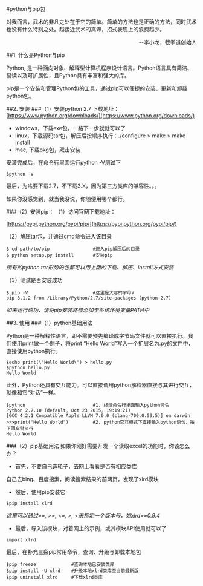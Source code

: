 #python与pip包

对我而言，武术的非凡之处在于它的简单。简单的方法也是正确的方法，同时武术也没有什么特别之处。越接近武术的真谛，招式表现上的浪费越少。 
<p align="right">--李小龙，截拳道创始人<p>

##1. 什么是Python与pip

Python, 是一种面向对象、解释型计算机程序设计语言。Python语言具有简洁、易读以及可扩展性，且Python具有丰富和强大的库。

pip是一个安装和管理Python包的工具，通过pip可以便捷的安装、更新和卸载python包。

##2. 安装
###（1）安装python 2.7
下载地址：[https://www.python.org/downloads/](https://www.python.org/downloads/)

* windows，下载exe包，一路下一步就就可以了
* linux，下载源码tar包，解压后按顺序执行：./configure > make > make install
* mac, 下载pkg包，双击安装

安装完成后，在命令行里面运行python -V测试下

```
$python -V
``` 

最后，为啥要下载2.7，不下载3.X，因为第三方类库的兼容性。。。

如果你没感觉到，就当我没说，你随便用哪个都行。

 
###（2）安装pip：
（1）访问官网下载地址：

[https://pypi.python.org/pypi/pip/](https://pypi.python.org/pypi/pip/) 

（2）解压tar包，并通过cmd命令进入该目录

```
$ cd path/to/pip				#进入pip解压后的目录
$ python setup.py install		#安装pip
```
<i>所有的python tar形势的包都可以用上面的下载、解压、install方式安装</i>
	
（3）测试是否安装成功

```
$ pip -V						#这里是大写的字母V
pip 8.1.2 from /Library/Python/2.7/site-packages (python 2.7)
```
<i>如未运行成功，请将pip安装路径添加至系统环境变量PATH中</i>


##3. 使用
###（1）python基础用法

Python是一种解释性语言，即不需要预先编译成字节码文件就可以直接执行。我们使用print做一个例子，将print “Hello World”写入一个扩展名为.py的文件中，直接使用python执行。

```
$echo print(\"Hello World\") > hello.py
$python hello.py
Hello World
```
此外，Python还具有交互能力。可以直接调用python解释器直接与其进行交互，就像和它“对话”一样。

```
$python							#1. 终端命令行里面输入python命令
Python 2.7.10 (default, Oct 23 2015, 19:19:21) 
[GCC 4.2.1 Compatible Apple LLVM 7.0.0 (clang-700.0.59.5)] on darwin
>>>print("Hello World")			#2. python交互模式下直接输入python语句，按下回车键执行
Hello World
```

###（2）pip基础用法
如果你刚好需要开发一个读取excel的功能时，你该怎么办？

* 首先，不要自己造轮子，去网上看看是否有相应类库
 
自己去bing、百度搜索，阅读搜索结果的前两页，发现了xlrd模块

* 然后，使用pip安装它

```
$pip install xlrd
```
<i>这里可以通过==, >=, <=, >, <来指定一个版本号，如xlrd==0.9.4</i>

* 最后，导入该模块，对着网上的示例，或其模块API使用就可以了

```
import xlrd
```

最后，在补充三条pip常用命令，查询、升级与卸载本地包

```
$pip freeze				#查询本地已安装类库
$pip install -U xlrd	#升级本地xlrd类库至当前最新版
$pip uninstall xlrd		#下载xlrd类库
```